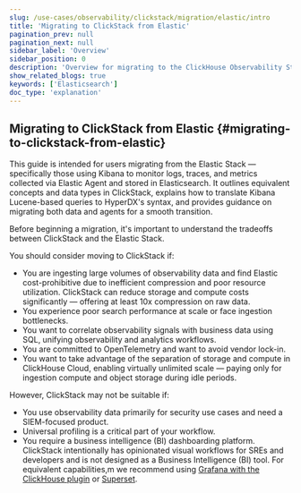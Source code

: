```yaml
---
slug: /use-cases/observability/clickstack/migration/elastic/intro
title: 'Migrating to ClickStack from Elastic'
pagination_prev: null
pagination_next: null
sidebar_label: 'Overview'
sidebar_position: 0
description: 'Overview for migrating to the ClickHouse Observability Stack from Elastic'
show_related_blogs: true
keywords: ['Elasticsearch']
doc_type: 'explanation'
---
```


## Migrating to ClickStack from Elastic {#migrating-to-clickstack-from-elastic}

This guide is intended for users migrating from the Elastic Stack — specifically those using Kibana to monitor logs, traces, and metrics collected via Elastic Agent and stored in Elasticsearch. It outlines equivalent concepts and data types in ClickStack, explains how to translate Kibana Lucene-based queries to HyperDX's syntax, and provides guidance on migrating both data and agents for a smooth transition.

Before beginning a migration, it's important to understand the tradeoffs between ClickStack and the Elastic Stack.

You should consider moving to ClickStack if:

- You are ingesting large volumes of observability data and find Elastic cost-prohibitive due to inefficient compression and poor resource utilization. ClickStack can reduce storage and compute costs significantly — offering at least 10x compression on raw data.
- You experience poor search performance at scale or face ingestion bottlenecks.
- You want to correlate observability signals with business data using SQL, unifying observability and analytics workflows.
- You are committed to OpenTelemetry and want to avoid vendor lock-in.
- You want to take advantage of the separation of storage and compute in ClickHouse Cloud, enabling virtually unlimited scale — paying only for ingestion compute and object storage during idle periods.

However, ClickStack may not be suitable if:

- You use observability data primarily for security use cases and need a SIEM-focused product.
- Universal profiling is a critical part of your workflow.
- You require a business intelligence (BI) dashboarding platform. ClickStack intentionally has opinionated visual workflows for SREs and developers and is not designed as a Business Intelligence (BI) tool. For equivalent capabilities,m we recommend using [Grafana with the ClickHouse plugin](/integrations/grafana) or [Superset](/integrations/superset).
